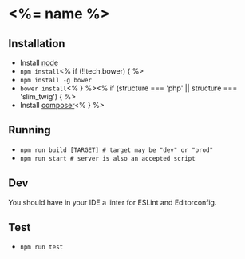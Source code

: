# <%= name %>

## Installation

- Install [node](http://nodejs.org)
- `npm install`<% if (!!tech.bower) { %>
- `npm install -g bower`
- `bower install`<% } %><% if (structure === 'php' || structure === 'slim_twig') { %>
- Install [composer](https://getcomposer.org/doc/00-intro.md#installation-linux-unix-osx)<% } %>

## Running
- `npm run build [TARGET] # target may be "dev" or "prod"`
- `npm run start # server is also an accepted script`

## Dev

You should have in your IDE a linter for ESLint and Editorconfig.

## Test

- `npm run test`
